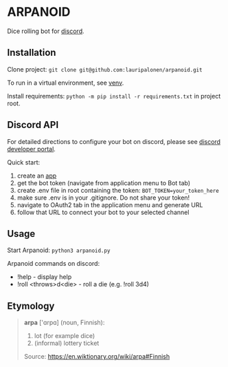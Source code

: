 # ARPANOID  

Dice rolling bot for [discord](https://discord.com).

## Installation

Clone project: ```git clone git@github.com:lauripalonen/arpanoid.git```  

To run in a virtual environment, see [venv](https://docs.python.org/3/tutorial/venv.html).  

Install requirements: ```python -m pip install -r requirements.txt``` in project root.  

## Discord API  

For detailed directions to configure your bot on discord, please see [discord developer portal](https://discord.com/developers/docs/intro).  

Quick start: 
1. create an [app](https://discord.com/developers/applications)
2. get the bot token (navigate from application menu to Bot tab)
3. create .env file in root containing the token: ```BOT_TOKEN=your_token_here```
4. make sure .env is in your .gitignore. Do not share your token!
5. navigate to OAuth2 tab in the application menu and generate URL
6. follow that URL to connect your bot to your selected channel  

## Usage

Start Arpanoid: ```python3 arpanoid.py```  

Arpanoid commands on discord:  
* !help - display help
* !roll \<throws\>d\<die\> - roll a die (e.g. !roll 3d4)

## Etymology  

> **arpa** \['ɑrpɑ\] \(noun, Finnish\):  
> 1. lot (for example dice)  
> 2. (informal) lottery ticket  
> 
> Source: https://en.wiktionary.org/wiki/arpa#Finnish

